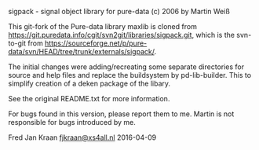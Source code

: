 sigpack - signal object library for pure-data (c) 2006 by Martin Weiß

This git-fork of the Pure-data library maxlib is cloned from https://git.puredata.info/cgit/svn2git/libraries/sigpack.git, which is the svn-to-git from https://sourceforge.net/p/pure-data/svn/HEAD/tree/trunk/externals/sigpack/.

The initial changes were adding/recreating some separate directories for source and help files and replace the buildsystem by pd-lib-builder. This to simplify creation of a deken package of the libary.

See the original README.txt for more information.

For bugs found in this version, please report them to me. Martin is not responsible for bugs introduced by me.

Fred Jan Kraan fjkraan@xs4all.nl 2016-04-09
